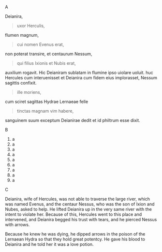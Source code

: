 A  

Deianira, 
>uxor Herculis,  

flumen magnum, 
>cui nomen Evenus erat,   

non poterat transire, 
et centaurum Nessum, 
>qui filius Ixionis et Nubis erat,   

auxilium rogavit. 
Hic Deianiram sublatam in flumine ipso uiolare uoluit. 
huc Hercules cum interuenisset
et Deianira cum fidem eius implorasset,
Nessum sagittis confixit.

>ille moriens,   

cum sciret sagittas Hydrae Lernaeae felle 
>tinctas magnam vim habere,   

sanguinem suum exceptum Deianirae dedit
et id philtrum esse dixit.

B  
1. a
2. a
3. a
4. a
5. a
6. a
7. a
8. a
9. a

C  

Deianira, wife of Hercules, was not able to traverse the large river, which was named Evenus, and the centaur Nessus, who was the son of Ixion and Nubes, asked to help. He lifted Deianira up in the very same river with the intent to violate her. Because of this, Hercules went to this place and intervened, and Deianira begged his trust with tears, and he pierced Nessus with arrows.

Because he knew he was dying, he dipped arrows in the poison of the Lernaean Hydra so that they hold great potentcy. He gave his blood to Deianira and he told her it was a love potion.
